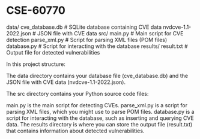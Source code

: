 # CSE-60770

data/
        cve_database.db      # SQLite database containing CVE data
        nvdcve-1.1-2022.json # JSON file with CVE data
    src/
        main.py             # Main script for CVE detection
        parse_xml.py        # Script for parsing XML files (POM files)
        database.py         # Script for interacting with the database
    results/
        result.txt          # Output file for detected vulnerabilities


In this project structure:

The data directory contains your database file (cve_database.db) and the JSON file with CVE data (nvdcve-1.1-2022.json).

The src directory contains your Python source code files:

main.py is the main script for detecting CVEs.
parse_xml.py is a script for parsing XML files, which you might use to parse POM files.
database.py is a script for interacting with the database, such as inserting and querying CVE data.
The results directory is where you can store the output file (result.txt) that contains information about detected vulnerabilities.
